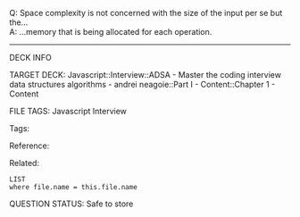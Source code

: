 Q: Space complexity is not concerned with the size of the input per se but the...  
A: ...memory that is being allocated for each operation.
<!--ID: 1690376047530-->

---

DECK INFO

TARGET DECK: Javascript::Interview::ADSA - Master the coding interview data structures algorithms - andrei neagoie::Part I - Content::Chapter 1 - Content

FILE TAGS: Javascript Interview

Tags:

Reference:

Related:

```dataview
LIST
where file.name = this.file.name
```

QUESTION STATUS: Safe to store